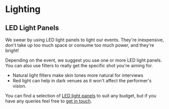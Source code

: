 # Lighting

## LED Light Panels

We swear by using LED light panels to light our events. They're inexpensive, don't take up too much space or consume too much power, and they're bright! 

Depending on the event, we suggest you use one or more LED light panels. You can also use filters to really get the specific shot you're aiming for.

 - Natural light filters make skin tones more natural for interviews
 - Red light can help in dark venues as it won't affect the performer's vision.

You can find a selection of [LED light panels](http://www.tomtop.com/Cameras-Photo-Accessories/LED-Video-Lights-Accessories/LED-Video-Lights) to suit any budget, but if you have any queries feel free to [get in touch](mailto:support@chew.tv).
